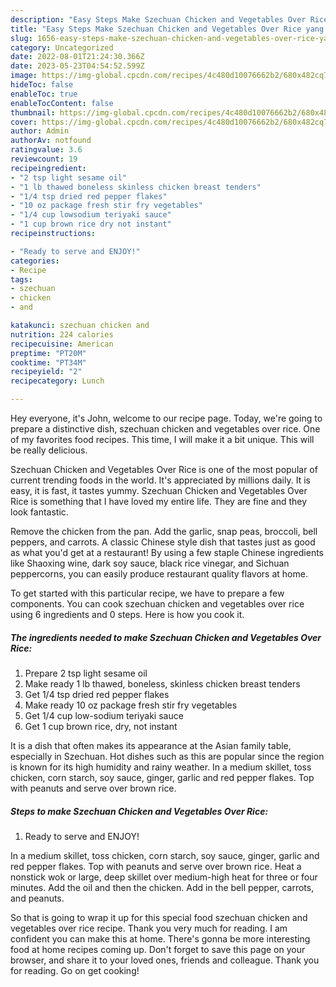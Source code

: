 ```yaml
---
description: "Easy Steps Make Szechuan Chicken and Vegetables Over Rice yang Very Delicious"
title: "Easy Steps Make Szechuan Chicken and Vegetables Over Rice yang Very Delicious"
slug: 1656-easy-steps-make-szechuan-chicken-and-vegetables-over-rice-yang-very-delicious
category: Uncategorized
date: 2022-08-01T21:24:30.366Z
date: 2023-05-23T04:54:52.599Z
image: https://img-global.cpcdn.com/recipes/4c480d10076662b2/680x482cq70/szechuan-chicken-and-vegetables-over-rice-recipe-main-photo.jpg
hideToc: false
enableToc: true
enableTocContent: false
thumbnail: https://img-global.cpcdn.com/recipes/4c480d10076662b2/680x482cq70/szechuan-chicken-and-vegetables-over-rice-recipe-main-photo.jpg
cover: https://img-global.cpcdn.com/recipes/4c480d10076662b2/680x482cq70/szechuan-chicken-and-vegetables-over-rice-recipe-main-photo.jpg
author: Admin
authorAv: notfound
ratingvalue: 3.6
reviewcount: 19
recipeingredient:
- "2 tsp light sesame oil"
- "1 lb thawed boneless skinless chicken breast tenders"
- "1/4 tsp dried red pepper flakes"
- "10 oz package fresh stir fry vegetables"
- "1/4 cup lowsodium teriyaki sauce"
- "1 cup brown rice dry not instant"
recipeinstructions:

- "Ready to serve and ENJOY!"
categories:
- Recipe
tags:
- szechuan
- chicken
- and

katakunci: szechuan chicken and 
nutrition: 224 calories
recipecuisine: American
preptime: "PT20M"
cooktime: "PT34M"
recipeyield: "2"
recipecategory: Lunch

---
```



Hey everyone, it's John, welcome to our recipe page. Today, we're going to prepare a distinctive dish, szechuan chicken and vegetables over rice. One of my favorites food recipes. This time, I will make it a bit unique. This will be really delicious.

Szechuan Chicken and Vegetables Over Rice is one of the most popular of current trending foods in the world. It's appreciated by millions daily. It is easy, it is fast, it tastes yummy. Szechuan Chicken and Vegetables Over Rice is something that I have loved my entire life. They are fine and they look fantastic.

Remove the chicken from the pan. Add the garlic, snap peas, broccoli, bell peppers, and carrots. A classic Chinese style dish that tastes just as good as what you&#39;d get at a restaurant! By using a few staple Chinese ingredients like Shaoxing wine, dark soy sauce, black rice vinegar, and Sichuan peppercorns, you can easily produce restaurant quality flavors at home.


To get started with this particular recipe, we have to prepare a few components. You can cook szechuan chicken and vegetables over rice using 6 ingredients and 0 steps. Here is how you cook it.

<!--inarticleads1-->

##### The ingredients needed to make Szechuan Chicken and Vegetables Over Rice:

1. Prepare 2 tsp light sesame oil
1. Make ready 1 lb thawed, boneless, skinless chicken breast tenders
1. Get 1/4 tsp dried red pepper flakes
1. Make ready 10 oz package fresh stir fry vegetables
1. Get 1/4 cup low-sodium teriyaki sauce
1. Get 1 cup brown rice, dry, not instant


It is a dish that often makes its appearance at the Asian family table, especially in Szechuan. Hot dishes such as this are popular since the region is known for its high humidity and rainy weather. In a medium skillet, toss chicken, corn starch, soy sauce, ginger, garlic and red pepper flakes. Top with peanuts and serve over brown rice. 

<!--inarticleads2-->

##### Steps to make Szechuan Chicken and Vegetables Over Rice:


1. Ready to serve and ENJOY!

In a medium skillet, toss chicken, corn starch, soy sauce, ginger, garlic and red pepper flakes. Top with peanuts and serve over brown rice. Heat a nonstick wok or large, deep skillet over medium-high heat for three or four minutes. Add the oil and then the chicken. Add in the bell pepper, carrots, and peanuts. 

So that is going to wrap it up for this special food szechuan chicken and vegetables over rice recipe. Thank you very much for reading. I am confident you can make this at home. There's gonna be more interesting food at home recipes coming up. Don't forget to save this page on your browser, and share it to your loved ones, friends and colleague. Thank you for reading. Go on get cooking!

